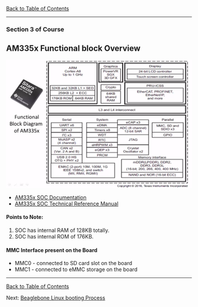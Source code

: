 [Back to Table of Contents](../Notes.md)
***

### Section 3 of Course
## AM335x Functional block Overview

![AM335x SOC Block Diagram](../Images/AM335x_SOC_Block_Diagram.png)

* [AM335x SOC Documentation](https://www.ti.com/product/AM3358)
* [AM335x SOC Technical Reference Manual](https://www.ti.com/lit/ug/spruh73q/spruh73q.pdf?ts=1712401820224&ref_url=https%253A%252F%252Fwww.ti.com%252Fproduct%252FAM3359)

#### Points to Note:
1. SOC has internal RAM of 128KB totally.
2. SOC has internal ROM of 176KB.

#### MMC Interface present on the Board
* MMC0 - connected to SD card slot on the board
* MMC1 - connected to eMMC storage on the board
***

[Back to Table of Contents](../Notes.md)

Next: [Beaglebone Linux booting Process](Beaglebone_Linux_booting_Process.md)


